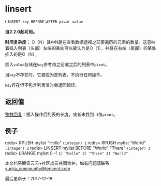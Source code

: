# linsert

```javascript
LINSERT key BEFORE|AFTER pivot value
```

**自2.2.0起可用。**

**时间复杂度：** O（N）其中N是在查看数据透视之前要遍历的元素的数量。这意味着插入列表（头部）左端的某处可以被认为是O（1），并且在右端（尾部）的某处插入的是O（N）。

插入`value`存储在`key`参考值之前或之后的列表中`pivot`。

当`key`不存在时，它被视为空列表，不执行任何操作。

`key`存在但不包含列表值时会返回错误。

## 返回值

[整数回复](https://redis.io/topics/protocol#integer-reply)：插入操作后列表的长度，或者未找到`-1`值`pivot`。

## 例子

redis> RPUSH mylist "Hello" `(integer) 1` redis> RPUSH mylist "World" `(integer) 2` redis> LINSERT mylist BEFORE "World" "There" `(integer) 3` redis> LRANGE mylist 0 -1 `1) "Hello" 2) "There" 3) "World"`

本文档系腾讯云云+社区成员共同维护，如有问题请联系 yunjia_community@tencent.com

最后更新于：2017-12-18